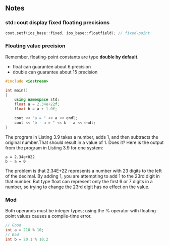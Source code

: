 ## Notes

### std::cout display fixed floating precisions
```c++
cout.setf(ios_base::fixed, ios_base::floatfield); // fixed-point
```

### Floating value precision
Remember, floating-point constants are type **double by default**.
- float can guarantee about 6 precision
- double can guarantee about 15 precision
```c++
#include <iostream>

int main()
{
    using namespace std;
    float a = 2.34e+22f;
    float b = a + 1.0f;

    cout << "a = " << a << endl;
    cout << "b - a = " << b - a << endl;
}
```

The program in Listing 3.9 takes a number, adds 1, and then subtracts the original number.That should result in a value of 1. Does it? Here is the output from the program in Listing 3.9 for one system:
```
a = 2.34e+022
b - a = 0
```
The problem is that 2.34E+22 represents a number with 23 digits to the left of the decimal. By adding 1, you are attempting to add 1 to the 23rd digit in that number. But type float can represent only the first 6 or 7 digits in a number, so trying to change the 23rd digit has no effect on the value.

### Mod
Both operands must be integer types; using the % operator with floating-point values causes a compile-time error.
```c++
// Good
int a = 210 % 10;
// Bad
int b = 20.1 % 10.2
```
